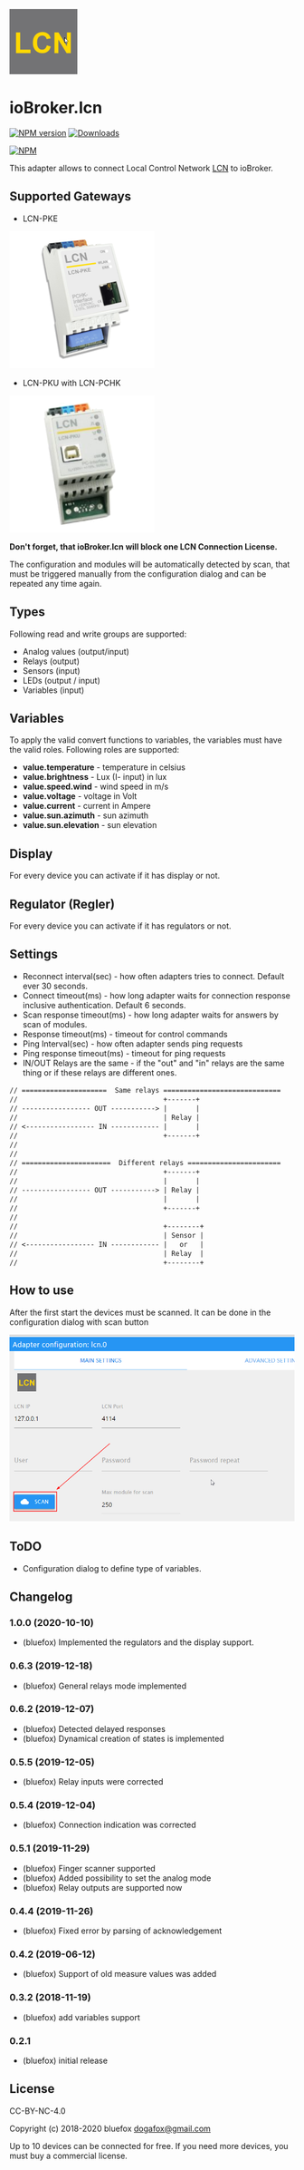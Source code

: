 ![Logo](admin/lcn.png)
# ioBroker.lcn

[![NPM version](http://img.shields.io/npm/v/iobroker.lcn.svg)](https://www.npmjs.com/package/iobroker.lcn)
[![Downloads](https://img.shields.io/npm/dm/iobroker.lcn.svg)](https://www.npmjs.com/package/iobroker.lcn)

[![NPM](https://nodei.co/npm/iobroker.lcn.png?downloads=true)](https://nodei.co/npm/iobroker.lcn/)

This adapter allows to connect Local Control Network [LCN](https://www.lcn.eu/) to ioBroker.

## Supported Gateways
- LCN-PKE

![pke](img/lcn-pke.png)

- LCN-PKU with LCN-PCHK

![pke](img/lcn-pku.png)

**Don't forget, that ioBroker.lcn will block one LCN Connection License.**

The configuration and modules will be automatically detected by scan, that must be triggered manually from the configuration dialog and can be repeated any time again.

## Types
Following read and write groups are supported:
- Analog values (output/input)
- Relays (output)
- Sensors (input)
- LEDs (output / input)
- Variables (input)

## Variables
To apply the valid convert functions to variables, the variables must have the valid roles. Following roles are supported:

- **value.temperature** - temperature in celsius
- **value.brightness** - Lux (I- input) in lux
- **value.speed.wind** - wind speed in m/s
- **value.voltage** - voltage in Volt
- **value.current** - current in Ampere
- **value.sun.azimuth** - sun azimuth
- **value.sun.elevation** - sun elevation

## Display
For every device you can activate if it has display or not.

## Regulator (Regler)
For every device you can activate if it has regulators or not.

## Settings
- Reconnect interval(sec) - how often adapters tries to connect. Default ever 30 seconds. 
- Connect timeout(ms) - how long adapter waits for connection response inclusive authentication. Default 6 seconds. 
- Scan response timeout(ms) - how long adapter waits for answers by scan of modules.
- Response timeout(ms) - timeout for control commands
- Ping Interval(sec) - how often adapter sends ping requests 
- Ping response timeout(ms) - timeout for ping requests
- IN/OUT Relays are the same - if the "out" and "in" relays are the same thing or if these relays are different ones. 
```
// =====================  Same relays =============================
//                                    +-------+
// ----------------- OUT -----------> |       |
//                                    | Relay |
// <----------------- IN ------------ |       |
//                                    +-------+
// 
// 
// ======================  Different relays =======================
//                                    +-------+
//                                    |       |
// ----------------- OUT -----------> | Relay |
//                                    |       |
//                                    +-------+
// 
//                                    +--------+
//                                    | Sensor |
// <----------------- IN ------------ |   or   |
//                                    | Relay  |
//                                    +--------+
```

## How to use
After the first start the devices must be scanned. It can be done in the configuration dialog with scan button

![scan](img/scanButton.png)

## ToDO
- Configuration dialog to define type of variables.

<!--
	Placeholder for the next version (at the beginning of the line):
	### __WORK IN PROGRESS__
-->
## Changelog
### 1.0.0 (2020-10-10)
* (bluefox) Implemented the regulators and the display support.

### 0.6.3 (2019-12-18)
* (bluefox) General relays mode implemented

### 0.6.2 (2019-12-07)
* (bluefox) Detected delayed responses
* (bluefox) Dynamical creation of states is implemented

### 0.5.5 (2019-12-05)
* (bluefox) Relay inputs were corrected

### 0.5.4 (2019-12-04)
* (bluefox) Connection indication was corrected

### 0.5.1 (2019-11-29)
* (bluefox) Finger scanner supported
* (bluefox) Added possibility to set the analog mode
* (bluefox) Relay outputs are supported now

### 0.4.4 (2019-11-26)
* (bluefox) Fixed error by parsing of acknowledgement

### 0.4.2 (2019-06-12)
* (bluefox) Support of old measure values was added

### 0.3.2 (2018-11-19)
* (bluefox) add variables support

### 0.2.1
* (bluefox) initial release

## License
CC-BY-NC-4.0

Copyright (c) 2018-2020 bluefox <dogafox@gmail.com>

Up to 10 devices can be connected for free. If you need more devices, you must buy a commercial license.